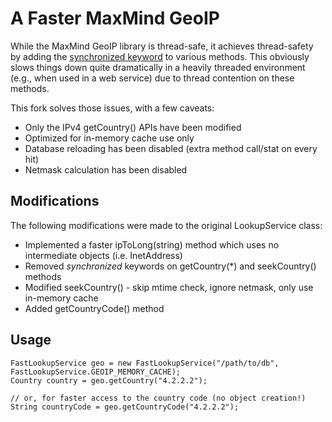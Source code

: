 # A Faster MaxMind GeoIP

While the MaxMind GeoIP library is thread-safe, it achieves thread-safety by adding the [synchronized keyword](https://github.com/chetan/fast_maxmind_geoip/blob/master/src/main/java/com/maxmind/geoip/LookupService.java#L1143) to various methods. This obviously slows things down quite dramatically in a heavily threaded environment (e.g., when used in a web service) due to thread contention on these methods.

This fork solves those issues, with a few caveats:

  * Only the IPv4 getCountry() APIs have been modified
  * Optimized for in-memory cache use only
  * Database reloading has been disabled (extra method call/stat on every hit)
  * Netmask calculation has been disabled

## Modifications

The following modifications were made to the original LookupService class:

  * Implemented a faster ipToLong(string) method which uses no intermediate objects (i.e. InetAddress)
  * Removed *synchronized* keywords on getCountry(*) and seekCountry() methods
  * Modified seekCountry() - skip mtime check, ignore netmask, only use in-memory cache
  * Added getCountryCode() method

## Usage

    FastLookupService geo = new FastLookupService("/path/to/db", FastLookupService.GEOIP_MEMORY_CACHE);
    Country country = geo.getCountry("4.2.2.2");

    // or, for faster access to the country code (no object creation!)
    String countryCode = geo.getCountryCode("4.2.2.2");
